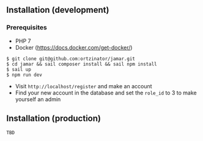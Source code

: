 ## Installation (development)

### Prerequisites

-   PHP 7
-   Docker (https://docs.docker.com/get-docker/)

```
$ git clone git@github.com:ortzinator/jamar.git
$ cd jamar && sail composer install && sail npm install
$ sail up
$ npm run dev
```

-   Visit `http://localhost/register` and make an account
-   Find your new account in the database and set the `role_id` to 3 to make yourself an admin

## Installation (production)

```
TBD
```
